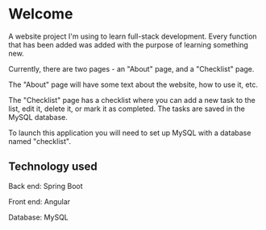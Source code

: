 # Welcome

A website project I'm using to learn full-stack development. Every function that has been added was added with the purpose of learning something new.

Currently, there are two pages - an "About" page, and a "Checklist" page.

The "About" page will have some text about the website, how to use it, etc.

The "Checklist" page has a checklist where you can add a new task to the list, edit it, delete it, or mark it as completed. The tasks are saved in the MySQL database.

To launch this application you will need to set up MySQL with a database named "checklist".

## Technology used

Back end: Spring Boot

Front end: Angular

Database: MySQL
